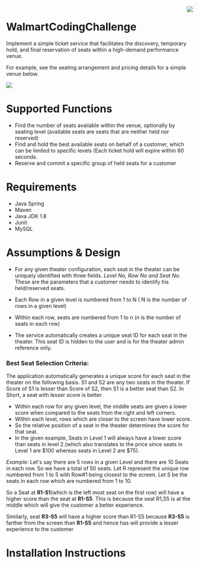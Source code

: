 <img src = "https://upload.wikimedia.org/wikipedia/commons/thumb/7/76/New_Walmart_Logo.svg/1280px-New_Walmart_Logo.svg.png" align = "right">

# WalmartCodingChallenge
Implement a simple ticket service that facilitates the discovery, temporary hold, and final reservation of seats within a high-demand performance venue.


For example, see the seating arrangement and pricing details for a simple venue below.

<img src = "https://s12.postimg.org/fr3ydyeyl/Screen_Shot_2016_08_24_at_2_55_06_AM.png" align = "center">

Supported Functions
=======


* Find the number of seats available within the venue, optionally by seating level
  (available seats are seats that are neither held nor reserved)
* Find and hold the best available seats on behalf of a customer, which can be limited to specific levels
  (Each ticket hold will expire within 60 seconds.
* Reserve and commit a specific group of held seats for a customer

Requirements
=======

* Java Spring
* Maven
* Java JDK 1.8
* Junit
* MySQL

Assumptions & Design
=======

* For any given theater configuration, each seat in the theater can be uniquely identified with three fields. *Level No, Row No and Seat No*. These are the parameters that a customer needs to identify his held/reserved seats.

* Each Row in a given level is numbered from 1 to N ( N is the number of rows in a given level)

* Within each row, seats are numbered from 1 to n (n is the number of seats in each row)

* The service automatically creates a unique seat ID for each seat in the theater. This seat ID is hidden to the user and is for the theater admin reference only.

### Best Seat Selection Criteria: ###

The application automatically generates a unique score for each seat in the theater on the following basis. S1 and S2 are any two seats in the theater. If Score of S1 is lesser than Score of S2, then S1 is a better seat than S2. In Short, a seat with lesser score is better. 

* Within each row for any given level, the middle seats are given a lower score when compared to the seats from the right and left corners. 
* Within each level, rows which are closer to the screen have lower score. 
* So the relative position of a seat in the theater determines the score for that seat.
* In the given example, Seats in Level 1 will always have a lower score than seats in level 2.(which also translates to the price since seats in Level 1 are $100 whereas seats in Level 2 are $75). 

*Example*: Let's say there are 5 rows in a given Level and there are 10 Seats in each row. So we have a total of 50 seats. Let R represent the unique row numbered from 1 to 5 with Row#1 being closest to the screen. Let S be the seats in each row which are numbered from 1 to 10.

So a Seat at **R1-S1**(which is the left most seat on the first row) will have a higher score than the seat at **R1-S5**. This is because the seat R1,S5 is at the middle which will give the customer a better experience.

Similarly, seat **R3-S5** will have a higher score than R1-S5 because **R3-S5** is farther from the screen than **R1-S5** and hence has will provide a lesser experience to the customer





Installation Instructions 
=======





